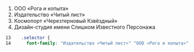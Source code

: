 1. ООО «Рога и копыта»
2. Издательство «Читый лист»
3. Космопорт «Черезтерновый Кзвёздный»
4. Дизайн-студия имени Слишком Известного Персонажа

```css
13    .selector {
14      font-family: "Издательство «Читый лист»" "ООО «Рога и копыта»" "Космопорт «Черезтерновый Кзвёздный»" "Дизайн-студия имени Слишком Известного Персонажа", Arial, sans-serif;
